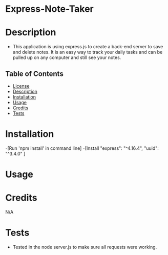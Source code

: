 # Express-Note-Taker

# Description
* This application is using express.js to create a back-end server to save and delete notes.
 It is an easy way to track your daily tasks and can be pulled up on any computer and still see your notes.
 
## Table of Contents
  - [License](#License)
  - [Description](#Description)
  - [Installation](#installation)
  - [Usage](#Usage)
  - [Credits](#credits)
  - [Tests](#Tests)

  # Installation

  -[Run 'npm install' in command line]
  -[Install "express": "^4.16.4",
    "uuid": "^3.4.0" ]

   # Usage

   # Credits
   N/A

   # Tests 

   * Tested in the node server.js to make sure all requests were working.

   